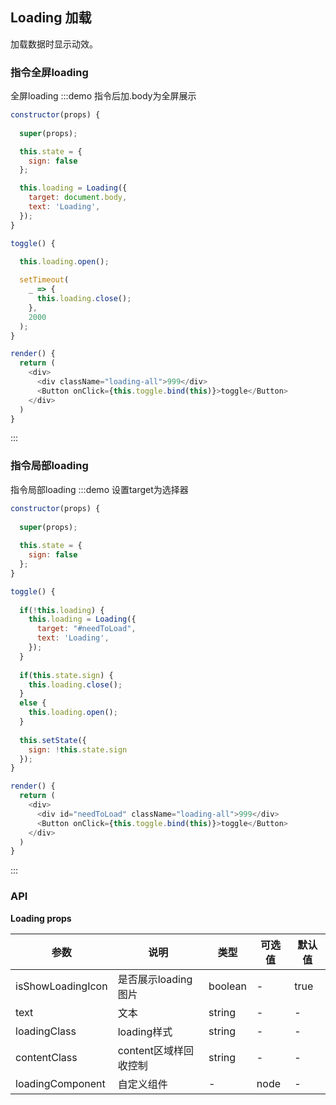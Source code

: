 ## Loading 加载

加载数据时显示动效。


### 指令全屏loading
全屏loading
:::demo 指令后加.body为全屏展示
```js
constructor(props) {
  
  super(props);

  this.state = {
    sign: false
  };

  this.loading = Loading({
    target: document.body,
    text: 'Loading',
  });
}

toggle() {
  
  this.loading.open();

  setTimeout(
    _ => {
      this.loading.close(); 
    },
    2000
  );
}

render() {
  return (
    <div>
      <div className="loading-all">999</div>
      <Button onClick={this.toggle.bind(this)}>toggle</Button>
    </div>   
  )
}
```
:::


### 指令局部loading
指令局部loading
:::demo 设置target为选择器
```js
constructor(props) {
 
  super(props);
 
  this.state = {
    sign: false
  };
}

toggle() {
 
  if(!this.loading) {
    this.loading = Loading({
      target: "#needToLoad",
      text: 'Loading',
    });
  }
  
  if(this.state.sign) {
    this.loading.close();
  }
  else {
    this.loading.open();
  }
  
  this.setState({
    sign: !this.state.sign
  });
}

render() {
  return (
    <div>
      <div id="needToLoad" className="loading-all">999</div>
      <Button onClick={this.toggle.bind(this)}>toggle</Button>
    </div>   
  )
}
```
:::


### API

**Loading props**

| 参数      | 说明          | 类型      | 可选值                           | 默认值  |
|---------- |-------------- |---------- |--------------------------------  |-------- |
| isShowLoadingIcon | 是否展示loading图片 | boolean | - | true |
| text | 文本 | string | - | - |
| loadingClass | loading样式 | string | - | - |
| contentClass | content区域样回收控制 | string | - | - |
| loadingComponent | 自定义组件 | - | node | - |



